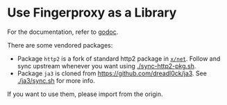# Use Fingerproxy as a Library

For the documentation, refer to [godoc](https://pkg.go.dev/github.com/doodad-labs/waf/pkg).

There are some vendored packages:

- Package `http2` is a fork of standard http2 package in [`x/net`](https://github.com/golang/net/tree/master/http2). Follow and sync upstream whenever you want using [./sync-http2-pkg.sh](./sync-http2-pkg.sh).
- Package `ja3` is cloned from <https://github.com/dreadl0ck/ja3>. See [./ja3/sync.sh](./ja3/sync.sh) for more info.

If you want to use them, please import from the origin.
